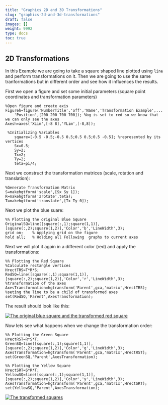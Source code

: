 ```yaml
---
title: "Graphics 2D and 3D Transformations"
slug: "graphics-2d-and-3d-transformations"
draft: false
images: []
weight: 9992
type: docs
toc: true
---
```


## 2D Transformations
In this Example we are going to take a sqaure shaped line plotted using `line` and perform transformations on it. Then we are going to use the same tranformations but in different order and see how it influences the results. 

First we open a figure and set some initial parameters (square point coordinates and transformation parameters)
 

    %Open figure and create axis
    Figureh=figure('NumberTitle','off','Name','Transformation Example',...
        'Position',[200 200 700 700]); %bg is set to red so we know that we can only see the axes
    Axesh=axes('XLim',[-8 8],'YLim',[-8,8]);

     %Initializing Variables
        square=[-0.5 -0.5;-0.5 0.5;0.5 0.5;0.5 -0.5]; %represented by its vertices
        Sx=0.5;
        Sy=2;
        Tx=2;
        Ty=2;
        teta=pi/4;
  
Next we construct the transformation matrices (scale, rotation and translation):
      
    %Generate Transformation Matrix
    S=makehgtform('scale',[Sx Sy 1]);
    R=makehgtform('zrotate',teta);
    T=makehgtform('translate',[Tx Ty 0]);

Next we plot the blue suare: 
    
    %% Plotting the original Blue Square
    OriginalSQ=line([square(:,1);square(1,1)],[square(:,2);square(1,2)],'Color','b','LineWidth',3);
    grid on;    % Applying grid on the figure
    hold all;   % Holding all Following  graphs to current axes
    
Next we will plot it again in a different color (red) and apply the transformations:     

    %% Plotting the Red Square
    %Calculate rectangle vertices
    HrectTRS=T*R*S;
    RedSQ=line([square(:,1);square(1,1)],[square(:,2);square(1,2)],'Color','r','LineWidth',3);
    %transformation of the axes
    AxesTransformation=hgtransform('Parent',gca,'matrix',HrectTRS);
    %seting the line to be a child of transformed axes
    set(RedSQ,'Parent',AxesTransformation);

The result should look like this: 

[![The original blue square and the transformed red square ][1]][1]

Now lets see what happens when we change the transformation order: 


    %% Plotting the Green Square
    HrectRST=R*S*T;
    GreenSQ=line([square(:,1);square(1,1)],[square(:,2);square(1,2)],'Color','g','LineWidth',3);
    AxesTransformation=hgtransform('Parent',gca,'matrix',HrectRST);
    set(GreenSQ,'Parent',AxesTransformation);
    
    %% Plotting the Yellow Square
    HrectSRT=S*R*T;
    YellowSQ=line([square(:,1);square(1,1)],[square(:,2);square(1,2)],'Color','y','LineWidth',3);
    AxesTransformation=hgtransform('Parent',gca,'matrix',HrectSRT);
    set(YellowSQ,'Parent',AxesTransformation);


[![The transformed squares ][2]][2]


  [1]: https://i.stack.imgur.com/6z4VH.jpg
  [2]: https://i.stack.imgur.com/EDXTj.png

